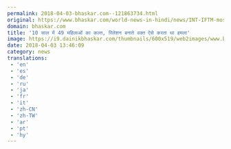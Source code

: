 ```yaml
---
permalink: 2018-04-03-bhaskar.com--121863734.html
original: https://www.bhaskar.com/world-news-in-hindi/news/INT-IFTM-most-evil-and-worst-serial-killers-5843993-NOR.html
domain: bhaskar.com
title: '10 साल में 49 महिलाओं का कल्त, रिलेशन बनाते वक्त ऐसे करता था हमला'
image: https://i9.dainikbhaskar.com/thumbnails/600x519/web2images/www.bhaskar.com/2018/04/03/killer_1522761759.jpg
date: 2018-04-03 13:46:09
category: news
translations: 
 - 'en'
 - 'es'
 - 'de'
 - 'ru'
 - 'ja'
 - 'fr'
 - 'it'
 - 'zh-CN'
 - 'zh-TW'
 - 'ar'
 - 'pt'
 - 'hy'
---
```



